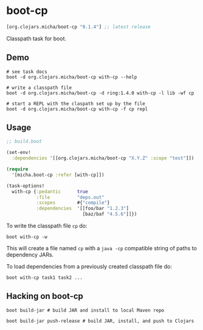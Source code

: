 # boot-cp

[](dependency)
```clojure
[org.clojars.micha/boot-cp "0.1.4"] ;; latest release
```
[](/dependency)

Classpath task for boot.

## Demo

```shell
# see task docs
boot -d org.clojars.micha/boot-cp with-cp --help
```
```shell
# write a classpath file
boot -d org.clojars.micha/boot-cp -d ring:1.4.0 with-cp -l lib -wf cp
```
```shell
# start a REPL with the claspath set up by the file
boot -d org.clojars.micha/boot-cp with-cp -f cp repl
```

## Usage

```clojure
;; build.boot

(set-env!
  :dependencies '[[org.clojars.micha/boot-cp "X.Y.Z" :scope "test"]])

(require
  '[micha.boot-cp :refer [with-cp]])

(task-options!
  with-cp {:pedantic      true
           :file          "deps.out"
           :scopes        #{"compile"}
           :dependencies  '[[foo/bar "1.2.3"]
                            [baz/baf "4.5.6"]]})
```

To write the classpath file `cp` do:

```
boot with-cp -w
```

This will create a file named `cp` with a `java -cp` compatible string of paths
to dependency JARs.

To load dependencies from a previously created classpath file do:

```
boot with-cp task1 task2 ...
```

## Hacking on boot-cp

```shell
boot build-jar # build JAR and install to local Maven repo
```
```shell
boot build-jar push-release # build JAR, install, and push to Clojars
```
